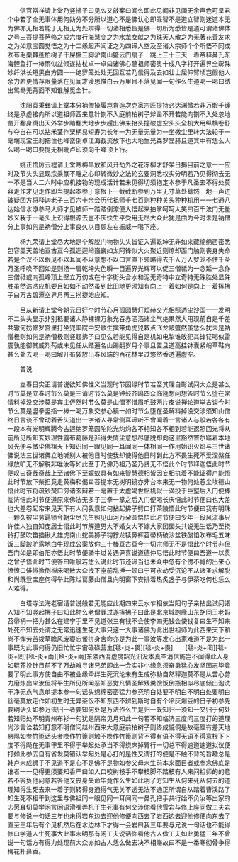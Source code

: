 <!-- { "loadSidebar": true } -->
　　信官常祥请上堂乃竖拂子曰见么又敲案曰闻么即此见闻非见闻无余声色可呈君个中若了全无事体用何妨分不分所以道心不是佛认心即乖智不是道立智则迷道本无为佛亦无相若能于无相无为处辨得一切诸相悉皆是佛一切所为悉皆是道可谓诸佛体之号三菩提菩萨修之成六度行海慧变之为水龙女献之为珠天人散之为无著花善友求之为如意宝圆觉悟之为十二缘起声闻证之为四谛人空及至诸大宗师个个所悟不同或吹布毛栗棘蓬柏树子干屎橛三脚驴南山鳖云门扇子　跳上三十三天　着帝释鼻孔东海鲤鱼打一棒雨似盆倾遂拈杖卓一卓曰诸佛心髓祖师密奥十成八字打开遍界全彰殊妙纤洪长短黑白方圆一一绝罗笼处处无回互若乃信得及去如壮士屈伸臂顷岂假他人余力若更情存限量落在见闻才涉思惟白云万里且不落见闻一句作么生道喝一喝曰绣出鸳鸯无背面不知谁解觅金针。

　　沈阳袁秉彝请上堂本分衲僧操履岂肯造次克家宗匠提持必达渊微若非万煆千锤终是承虚接向所以道祖师西来意针劄不入庭前柏树子斧凿不开若能向劄不入处忽地凿开翻身跳出天外举步踏翻大地步步趯出佛来抬头撞破虚空头头全机大用纵横卷舒与夺自在可以拈禾茎作栗柄易短寿为长年一为无量无量为一坐微尘里转大法轮于一毫端现宝王刹把住也峰峦倒卓江海截流放下也大地生光森罗显赫且道其中有恁么人么喝一喝曰要提无相毗卢印须向千峰顶上行。

　　姚正悟厉云程请上堂寒梅早放和风开劫外之花冻柳才舒杲日揭目前之意一一应时及节头头显现宗乘篆不雕之心印转微妙之法轮玄要洞悉权实分明若乃见得彻去无一不是当人二六时中应机接物的现成活计若未见得切须抱定本参于凡圣去不得处莫容走作才见走作即当提起本参于意根下一截截断参到万里无寸草处蓦然　地一声迸破疑团方将释迦老子三百六十余会历代祖师千七百则种种关头种种机用一一七通八达始信水潦参马大师才见被师一踏踏倒潦便大悟起来拍掌呵呵大笑曰百千法门无量妙义我于一毫头上识得根源去岂不庆快生平受用无尽大众此犹是曲为今时未是衲僧分上事如何是衲僧分上事良久以目顾左右振威一喝下座。

　　杨九荣请上堂尽大地是个解脱门物物头头皆证入遍乾坤无非如来藏绵绵密密悉包容盖天盖地亘古亘今孤迥迥峭巍巍如太阿锋似大火聚近则燎却面门触则丧身失命若是个汉不以眼见不以耳闻不以意想不以口言直下领略得去千人万人罗笼不住千圣万圣呼唤不回如是则扬一眉乾坤失色瞬一目遍界光辉可以促三僧祗为一念延一念作三僧祗或向孤峰顶上壁立万仞或在十字街头合水和泥无奇特中立奇特无殊胜处显殊胜虽然浩浩应机要且如如不动然虽到此田地更须知有向上一着如何是向上一着挥拂子曰万古碧潭空界月再三捞捷始应知。

　　吕从新请上堂今朝元日好个时节心月孤圆慧灯烜赫交光相照透尘沙国一一发明不二头头显示非别秪要诸人静裸裸万象光吞赤洒洒诸尘气绝果然大用现前自是千差共辙何妨修罗宫里打坐兜率院中安歇生擒带角虎兕敕点飞龙跛鳖然虽恁么犹未是衲僧极则如何是衲僧极则竖起拂子曰见么若能见得自是机如电掣谁敢犯其锋铓喝似雷震孰能御其威烈苟或未见任从踏遍名山踢翻岁月个事且置且道高挂钵囊紧峭草鞋向甚么处去喝一喝曰解开布袋放出春风端的百花林里过悠然香透遍虚空。

　　普说

　　立春日实正请普说欲知佛性义当观时节因缘时节若至其理自彰试问大众是甚么时节莫是立春时节么莫是三请时节么莫是钟鼓齐鸣四众临筵想问想答时节么堕在常情料掉没交涉莫是宾主俨然时节么莫是山僧不惜眉毛鼓两片皮说禅论道举古谈今时节么莫是竖拳竖指一棒一喝万象交参心镜一如时节么堕在圣解料掉没交涉须知山僧终日言谈不曾动着舌头道出一字诸人寻常侧耳谛听不曾闻着一言诸人与般若各各有一段本有光明辉腾今古迥绝罗笼圆陀陀光灼灼各不相知各不相到若能返照回光将从前所见所知玄妙理性露布葛藤是非得失情尘意想尽底脱却向这里豁然瞥尔踏着本地风光便与微尘佛祖天下知识同一眼见同一耳闻同一体相同一作用始识火焰与三世诸佛说法三世诸佛立地听别人被他日时使我却使得他日时到此方不畏生死不爱涅槃任缘放旷无不解脱非唯汝等如此至于乃佛乃祖乃圣乃贤无不悟此个时节释迦悟此时节便叹曰奇哉奇哉上至诸佛下至蠓蚁具有如来智慧德相皆因妄相执着不能证得卢能悟此时节放下柴担竟走黄梅和偈曰菩提本无树明镜亦非台本来无一物何处惹尘埃德山悟此时节将疏钞焚曰穷诸玄辩若一毫置于太虚竭世枢机似一滴投于巨壑后入门便棒临济悟此时节便道原来佛法无多子三拳一掌之后入门便喝长庆悟此时节便曰也大差也大差卷起帘来见天下有人问我意如何拈起拂子劈口打茶陵悟此时节便曰我有明珠一颗久被尘劳羁锁今朝尘尽光生照见山河万朵圆悟悟此时节便曰少年一段风流事只许佳人独自知庞居士悟此时节解道男大不婚女大不嫁大家团圞头共说无生话乃至挠铃打鼓吹笛插锹大雄虎南山蛇美狮子钩狞龙犊鼻裈苕帚柄破沙盆铁酸馅吹布毛五味饭三脚跛驴露地白牛现成公案放你三十棒亘古亘今一切宗师无不是悟此个时节非但吾门如是即伯阳亦悟此时节便骑牛过关遇尹喜说道德仲尼悟此时节便曰吾道一以贯之曾子悟此时节便答曰唯般若恁么说此时节还谛当也未众中忽有个傍不肯的出来心愤愤口悱悱掀倒禅床喝散大众拽下座前乱捶一顿曰宁可永劫受沉沦不从诸圣求解脱和尚既登宝座何得举此陈烂葛藤山僧且向明窗下安排着热炙盏子与伊茶吃何也恁么人难得。

　　白塔寺法海老宿请普说般若无能应此期四来云水乍相依当阳句子亲拈出试问诸人知不知竖起拂子曰知此物么老僧罪过遂挥拂子曰此是北京城跑鹿山东胡同王老妈苕帚柄一把为甚么在建宁手里不见道张三有钱不会使李四无钱会使钱复曰生不知来处死不知去处谓之无常迅速生死大事只这一大事诸佛为此出世祖师为此西来天下和尚不惮劳苦拨草瞻风废寝忘餐拼身舍命亦是为此一事汝等发心出家难道不是为此一事既为此事何得仍旧忙忙宇宙碌碌营生[毯-炎+畏][毯-炎+畏]　　[毯-炎+罔][毯-炎+罔][毯-炎+兩][毯-炎+兩]东隈西混虚度韶光汩没本真空消信施岂不闻得此人身如辊芥投针目前不了万劫难寻诸兄弟即此一会实非小缘急须奋勇猛心发坚固志毕竟要了明此事方使自由不被业缘牵绊生死沉沦未有生成弥勒自然释迦莫不是从苦心劳力磨炼出来汝但将平生所见所闻恶知恶觉凡情圣解残羹馊饭倒瓶相似尽底倾出泡洗干净无点气息单提本参一句话头绵绵密密猛力参究明白处要不明白不明白处要明白丝毫莫放走作如初生时无异茶饭不知东西不辨到斯时自有个冷灰爆豆的日子初参先要明话头如参万法归一者要知何处是万法作么生是归一既知归一须知一又归于何处若知归处不明青州布衫一句犹是隔帘见月知此一句若不知临济三度问三度打的道理尚涉言诠若知打意不明僧问赵州西来大意庭前柏树子则终成儱侗是故毫厘有差天地悬隔如参竹篦话头者唤作竹篦则触不唤作竹篦则背不得有语不得无语不得意根下卜度不得飏在无事甲里不得于举起处承当不得绕床掉臂行一切总不得速道速道拟议便打如此参去自有省发莫错认举起处是心打的是性又谓打的便是不触不背的旨趣总是韩卢未成狮子不见道不是心不是佛不是物如参父母未生前本来面目者或参念佛底是谁者一一见得更须要知香严曰如人口咬树枝手不攀枝脚不踏枝有人来问祖师的的意若不答负他问意若答他又丧身失命毕竟作么生如此明了方知生从何来死从何去的道理知得生死去来一着子则转得身通得气无关不透无法不通正所谓自从踏着曹溪路了知生死不相干到这里与佛祖同一眼见同一耳闻同一鼻孔把手共行始不负汝等出家的志愿耳切莫学闲言闲语滑嘴弄机于生死事有何交涉你看他雪岩与修上座同做工夫岩要与修说一句话三年也未得岩东边去迎他修便向西去了岩西边去迎他修便向东去了直至三年后有个见机然后在水边林下才得一会岩曰我三年要与兄说一句话也不能得修曰学道人生死事大此事未明那有闲工夫说话你看他古人做工夫如此勇猛三年不曾说一句话方有得力处现前大众亦如古人恁么做去决不相赚故曰不是一番寒彻骨争得梅花扑鼻香。

